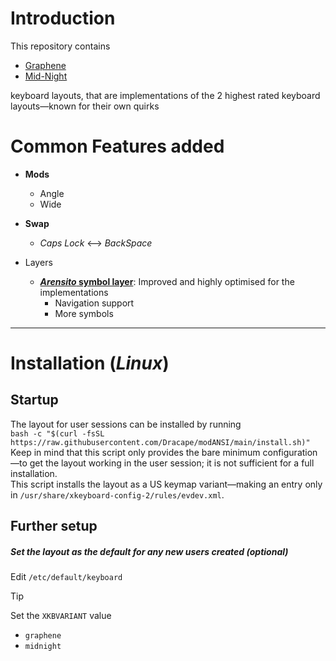 # Introduction
This repository contains
- [Graphene](./layouts/graphene/README.md)
- [Mid-Night](./layouts/midnight/README.md)

keyboard layouts, that are implementations of the 2 highest rated keyboard layouts—known for their own quirks

# **Common** Features added
- **Mods**
  - Angle
  - Wide
- **Swap**
  - *Caps Lock* <—> *BackSpace*

- Layers
  - **[*Arensito* symbol layer](https://www.pvv.org/~hakonhal/main.cgi/keyboard "The homepage for the *Arensito* layout")**: Improved and highly optimised for the implementations
    - Navigation support
    - More symbols

---

# Installation (*Linux*)
## Startup
The layout for user sessions can be installed by running  
`bash -c "$(curl -fsSL https://raw.githubusercontent.com/Dracape/modANSI/main/install.sh)"`  
Keep in mind that this script only provides the bare minimum configuration—to get the layout working in the user session; it is not sufficient for a full installation.  
This script installs the layout as a US keymap variant—making an entry only in `/usr/share/xkeyboard-config-2/rules/evdev.xml`.


## Further setup
##### Set the layout as the default for any new users created (optional)
Edit `/etc/default/keyboard`
> [!TIP]
> Set the `XKBVARIANT` value
> - `graphene`
> - `midnight`

[^unpreserved-layer-keys/weird-layer-distro]: This layout treats *Shift* and *AltGr* as modifiers that are assigned to a thumb on each hand instead of layer switchers; Sometimes some keys are at unconfortable positions and thus, don't have a third key assigned to them.  
  In a typical layout, the 2nd keys would go to the 2nd layer; while in *Graphene*, if they are in the left side, they are put in the *Symbol* layer so that the alternate hand can be used so press it (for ergonomics)
